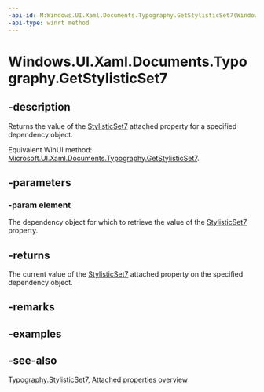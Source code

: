 ```yaml
---
-api-id: M:Windows.UI.Xaml.Documents.Typography.GetStylisticSet7(Windows.UI.Xaml.DependencyObject)
-api-type: winrt method
---
```


<!-- Method syntax
public bool GetStylisticSet7(Windows.UI.Xaml.DependencyObject element)
-->

# Windows.UI.Xaml.Documents.Typography.GetStylisticSet7

## -description
Returns the value of the [StylisticSet7](typography_stylisticset7.md) attached property for a specified dependency object.

Equivalent WinUI method: [Microsoft.UI.Xaml.Documents.Typography.GetStylisticSet7](/windows/winui/api/microsoft.ui.xaml.documents.typography.getstylisticset7).

## -parameters
### -param element
The dependency object for which to retrieve the value of the [StylisticSet7](typography_stylisticset7.md) property.

## -returns
The current value of the [StylisticSet7](typography_stylisticset7.md) attached property on the specified dependency object.

## -remarks

## -examples

## -see-also

[Typography.StylisticSet7](typography_stylisticset7.md), [Attached properties overview](/windows/uwp/xaml-platform/attached-properties-overview)
